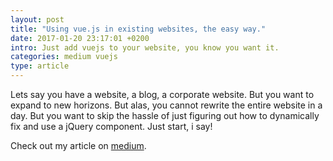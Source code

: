 ```yaml
---
layout: post
title: "Using vue.js in existing websites, the easy way."
date: 2017-01-20 23:17:01 +0200
intro: Just add vuejs to your website, you know you want it.
categories: medium vuejs
type: article
---
```


Lets say you have a website, a blog, a corporate website. But you want to expand to new horizons. But alas, you cannot rewrite the entire website in a day. But you want to skip the hassle of just figuring out how to dynamically fix and use a jQuery component. Just start, i say!

Check out my article on [medium][using-vue-js-in-existing-websites].

[using-vue-js-in-existing-websites]: https://medium.com/@disjfa/using-vue-js-in-existing-websites-the-easy-way-d46cd1f0c945
